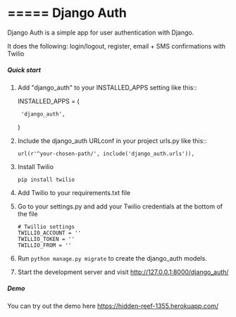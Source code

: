 =====
Django Auth
=====

Django Auth is a simple app for user authentication with Django. 

It does the following: login/logout, register, email + SMS confirmations with Twilio

##### Quick start

1. Add "django_auth" to your INSTALLED_APPS setting like this::

    INSTALLED_APPS = (
        
        'django_auth',
    )

2. Include the django_auth URLconf in your project urls.py like this::

    `url(r'^your-chosen-path/', include('django_auth.urls')),`
    
3. Install Twilio 

    `pip install twilio`

4. Add Twilio to your requirements.txt file

5. Go to your settings.py and add your Twilio credentials at the bottom of the file

    ```
    # Twillio settings
    TWILLIO_ACCOUNT = ''
    TWILLIO_TOKEN = ''
    TWILLIO_FROM = ''
    ```

6. Run `python manage.py migrate` to create the django_auth models.


7. Start the development server and visit http://127.0.0.1:8000/django_auth/
   

##### Demo

You can try out the demo here https://hidden-reef-1355.herokuapp.com/